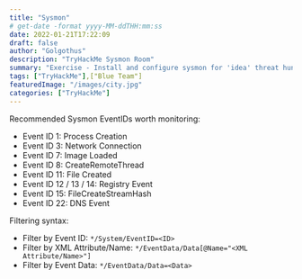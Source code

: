 ```yaml
---
title: "Sysmon"
# get-date -format yyyy-MM-ddTHH:mm:ss
date: 2022-01-21T17:22:09
draft: false
author: "Golgothus"
description: "TryHackMe Sysmon Room"
summary: "Exercise - Install and configure sysmon for 'idea' threat hunting and investigations."
tags: ["TryHackMe"],["Blue Team"]
featuredImage: "/images/city.jpg"
categories: ["TryHackMe"]
---
```


Recommended Sysmon EventIDs worth monitoring:
- Event ID 1: Process Creation
- Event ID 3: Network Connection
- Event ID 7: Image Loaded
- Event ID 8: CreateRemoteThread
- Event ID 11: File Created
- Event ID 12 / 13 / 14: Registry Event
- Event ID 15: FileCreateStreamHash
- Event ID 22: DNS Event

Filtering syntax:
- Filter by Event ID: `*/System/EventID=<ID>`
- Filter by XML Attribute/Name: `*/EventData/Data[@Name="<XML Attribute/Name>"]`
- Filter by Event Data: `*/EventData/Data=<Data>`
